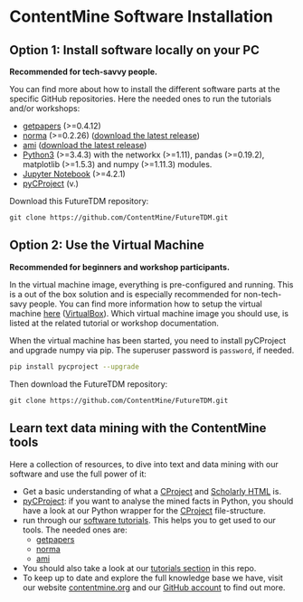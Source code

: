 # ContentMine Software Installation

## Option 1: Install software locally on your PC

**Recommended for tech-savvy people.**

You can find more about how to install the different software parts at the specific GitHub repositories. Here the needed ones to run the tutorials and/or workshops:
- [getpapers](https://github.com/ContentMine/getpapers) (>=0.4.12)
- [norma](https://github.com/ContentMine/norma) (>=0.2.26) ([download the latest release](https://github.com/ContentMine/norma/releases))
- [ami](https://github.com/ContentMine/ami) ([download the latest release](https://github.com/ContentMine/ami/releases))
- [Python3](https://www.python.org/) (>=3.4.3) with the networkx (>=1.11), pandas (>=0.19.2), matplotlib (>=1.5.3) and numpy (>=1.11.3) modules.
- [Jupyter Notebook](http://jupyter.org/) (>=4.2.1)
- [pyCProject](https://github.com/ContentMine/pyCProject) (v.)

Download this FutureTDM repository:
```
git clone https://github.com/ContentMine/FutureTDM.git
```

## Option 2: Use the Virtual Machine

**Recommended for beginners and workshop participants.**

In the virtual machine image, everything is pre-configured and running. This is a out of the box solution and is especially recommended for non-tech-savy people. You can find more information how to setup the virtual machine [here](https://github.com/ContentMine/workshop-resources/tree/master/software-tutorials/vms) ([VirtualBox](https://www.virtualbox.org/)). Which virtual machine image you should use, is listed at the related tutorial or workshop documentation.

When the virtual machine has been started, you need to install pyCProject and upgrade numpy via pip. The superuser password is ```password```, if needed.

```bash
pip install pycproject --upgrade
```

Then download the FutureTDM repository:
```
git clone https://github.com/ContentMine/FutureTDM.git
```

## Learn text data mining with the ContentMine tools

Here a collection of resources, to dive into text and data mining with our software and use the full power of it:
- Get a basic understanding of what a [CProject](https://github.com/ContentMine/workshop-resources/tree/master/software-tutorials/cproject) and [Scholarly HTML](https://github.com/ContentMine/workshop-resources/tree/master/software-tutorials/sHTML) is.
- [pyCProject](https://github.com/ContentMine/pyCProject): if you want to analyse the mined facts in Python, you should have a look at our Python wrapper for the [CProject](https://github.com/ContentMine/workshop-resources/blob/master/software-tutorials/cproject/README.md) file-structure.
- run through our [software tutorials](https://github.com/ContentMine/workshop-resources/tree/master/software-tutorials). This helps you to get used to our tools. The needed ones are:
	- [getpapers](https://github.com/ContentMine/workshop-resources/blob/master/software-tutorials/getpapers/README.md)
	- [norma](https://github.com/ContentMine/workshop-resources/blob/master/software-tutorials/norma/README.md)
	- [ami](https://github.com/ContentMine/workshop-resources/blob/master/software-tutorials/ami/README.md)
- You should also take a look at our [tutorials section](../../tutorials) in this repo.
- To keep up to date and explore the full knowledge base we have, visit our website [contentmine.org](http://contentmine.org/) and our [GitHub account](https://github.com/ContentMine) to find out more. 


